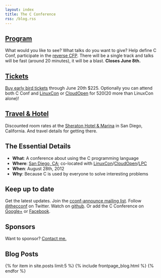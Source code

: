 ```yaml
---
layout: index
title: The C Conference
rss: /blog.rss
---
```


## [Program][pfc]

What would you like to see? What talks do you want to give? Help define C Conf,
participate in the [reverse CFP][pfc]. There will be a single track and talks
will be fast (around 20 minutes), it will be a blast. **Closes June 8th.**

## [Tickets][register]

[Buy early bird tickets][register] through June 20th $225. Optionally you
can attend both C Conf and [LinuxCon][linuxcon] or [CloudOpen][cloudopen] for
$520 ($20 more than LinuxCon alone)!

## [Travel & Hotel][travel]

Discounted room rates at the [Sheraton Hotel & Marina][travel] in San Diego,
California. And travel details for getting there.

[travel]: /travel.html

## The Essential Details

- **What**: A conference about using the C programming language
- **Where**: [San Diego, CA][travel]; co-located with [LinuxCon][linuxcon]/[CloudOpen][cloudopen]/[LPC][lpc]
- **When**: August 28th, 2012
- **Why**: Because C is used by everyone to solve interesting problems

[linuxcon]: https://events.linuxfoundation.org/events/linuxcon
[cloudopen]: https://events.linuxfoundation.org/events/cloudopen/
[lpc]: http://linuxplumbersconf.org
[register]: http://www.regonline.com/Register/Checkin.aspx?EventID=1096261
[pfc]: /pfc/

## Keep up to date

Get the latest updates. Join the [cconf-announce mailing list][cconf-announce].
Follow [@thecconf][twitter] on Twitter. Watch on [github]. Or add the C
Conference on [Google+][googlep] or [Facebook][facebook].

[cconf-announce]: https://groups.google.com/forum/#!forum/cconf-announce
[github]: https://github.com/cconf/cconf.github.com
[twitter]: https://twitter.com/thecconf
[googlep]: https://plus.google.com/111666632522404882293/posts
[facebook]: http://www.facebook.com/thecconf


## Sponsors

Want to sponsor?  <a href="mailto:contact@cconf.org">Contact me.</a>

## Blog Posts

{% for item in site.posts limit:5 %}
{% include frontpage_blog.html %}
{% endfor %}
